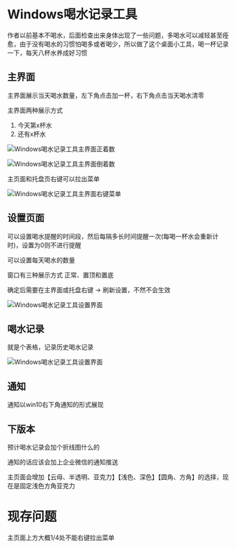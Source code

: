 # Windows喝水记录工具

作者以前基本不喝水，后面检查出来身体出现了一些问题，多喝水可以减轻甚至痊愈，由于没有喝水的习惯怕喝多或者喝少，所以做了这个桌面小工具，喝一杯记录一下，每天八杯水养成好习惯

## 主界面

主界面展示当天喝水数量，左下角点击加一杯，右下角点击当天喝水清零

主界面两种展示方式

1. 今天第x杯水
2. 还有x杯水

![Windows喝水记录工具主界面正着数](https://media.baby7blog.com/github%2Fdrinking%2Fdrinking_main_positive.png)

![Windows喝水记录工具主界面倒着数](https://media.baby7blog.com/github%2Fdrinking%2Fdrinking_main_negative.png)

主页面和托盘页右键可以拉出菜单

![Windows喝水记录工具主界面右键菜单](https://media.baby7blog.com/github%2Fdrinking%2Fdrinking_main_right.png)


## 设置页面

可以设置喝水提醒的时间段，然后每隔多长时间提醒一次(每喝一杯水会重新计时)，设置为0则不进行提醒

可以设置每天喝水的数量

窗口有三种展示方式 正常、置顶和置底

确定后需要在主界面或托盘右键 -> 刷新设置，不然不会生效


![Windows喝水记录工具设置界面](https://media.baby7blog.com/github%2Fdrinking%2Fdrinking_setting.png)

## 喝水记录

就是个表格，记录历史喝水记录

![Windows喝水记录工具设置界面](https://media.baby7blog.com/github%2Fdrinking%2Fdrinking_records.png)

## 通知

通知以win10右下角通知的形式展现

## 下版本

预计喝水记录会加个折线图什么的

通知的话应该会加上企业微信的通知推送

主页面会增加【云母、半透明、亚克力】【浅色、深色】【圆角、方角】的选择，现在是固定浅色方角亚克力

# 现存问题

主页面上方大概1/4处不能右键拉出菜单